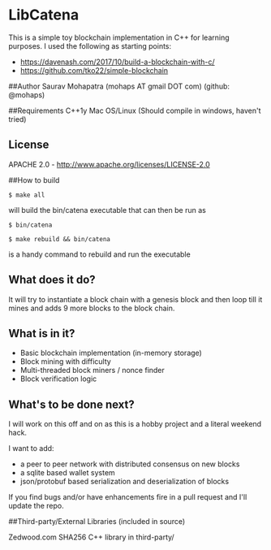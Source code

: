 # LibCatena

This is a simple toy blockchain implementation in C++ for learning purposes. I used the following as starting points:

* https://davenash.com/2017/10/build-a-blockchain-with-c/
* https://github.com/tko22/simple-blockchain


##Author
Saurav Mohapatra (mohaps AT gmail DOT com) (github: @mohaps)

##Requirements
C++1y
Mac OS/Linux (Should compile in windows, haven't tried)

## License
APACHE 2.0 - http://www.apache.org/licenses/LICENSE-2.0

##How to build

```
$ make all
```
will build the bin/catena executable that can then be run as
```
$ bin/catena
```

```
$ make rebuild && bin/catena
```

is a handy command to rebuild and run the executable

## What does it do?
It will try to instantiate a block chain with a genesis block and then loop till it mines and adds 9 more blocks to the block chain.


## What is in it?

* Basic blockchain implementation (in-memory storage)
* Block mining with difficulty
* Multi-threaded block miners / nonce finder
* Block verification logic

## What's to be done next?

I will work on this off and on as this is a hobby project and a literal weekend hack.

I want to add:

* a peer to peer network with distributed consensus on new blocks
* a sqlite based wallet system
* json/protobuf based serialization and deserialization of blocks

If you find bugs and/or have enhancements fire in a pull request and I'll update the repo.



##Third-party/External Libraries (included in source)

Zedwood.com SHA256 C++ library in third-party/
